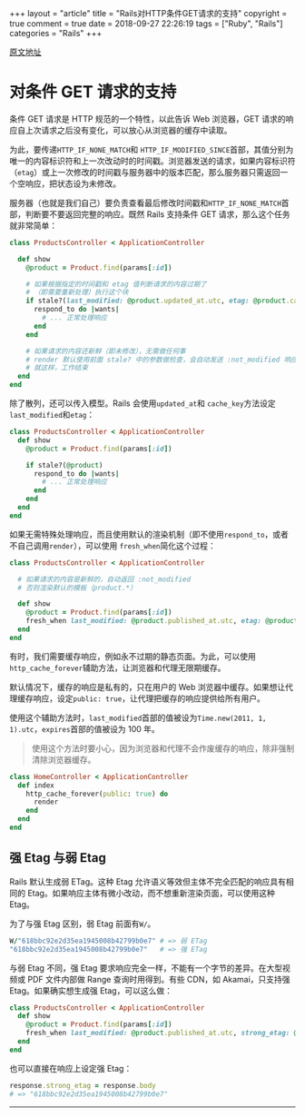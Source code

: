 +++
layout = "article"
title = "Rails对HTTP条件GET请求的支持"
copyright = true
comment = true
date = 2018-09-27 22:26:19
tags = ["Ruby", "Rails"]
categories = "Rails"
+++

[原文地址](https://ruby-china.github.io/rails-guides/caching_with_rails.html#conditional-get-support)

对条件 GET 请求的支持
======
条件 GET 请求是 HTTP 规范的一个特性，以此告诉 Web 浏览器，GET 请求的响应自上次请求之后没有变化，可以放心从浏览器的缓存中读取。


<!-- more -->

为此，要传递`HTTP_IF_NONE_MATCH`和 `HTTP_IF_MODIFIED_SINCE`首部，其值分别为唯一的内容标识符和上一次改动时的时间戳。浏览器发送的请求，如果内容标识符（`etag`）或上一次修改的时间戳与服务器中的版本匹配，那么服务器只需返回一个空响应，把状态设为未修改。

服务器（也就是我们自己）要负责查看最后修改时间戳和`HTTP_IF_NONE_MATCH`首部，判断要不要返回完整的响应。既然 Rails 支持条件 GET 请求，那么这个任务就非常简单：

``` ruby
class ProductsController < ApplicationController

  def show
    @product = Product.find(params[:id])

    # 如果根据指定的时间戳和 etag 值判断请求的内容过期了
    # （即需要重新处理）执行这个块
    if stale?(last_modified: @product.updated_at.utc, etag: @product.cache_key)
      respond_to do |wants|
        # ... 正常处理响应
      end
    end

    # 如果请求的内容还新鲜（即未修改），无需做任何事
    # render 默认使用前面 stale? 中的参数做检查，会自动发送 :not_modified 响应
    # 就这样，工作结束
  end
end
```

除了散列，还可以传入模型。Rails 会使用`updated_at`和 `cache_key`方法设定`last_modified`和`etag`：

``` ruby
class ProductsController < ApplicationController
  def show
    @product = Product.find(params[:id])

    if stale?(@product)
      respond_to do |wants|
        # ... 正常处理响应
      end
    end
  end
end
```

如果无需特殊处理响应，而且使用默认的渲染机制（即不使用`respond_to`，或者不自己调用`render`），可以使用 `fresh_when`简化这个过程：

``` ruby
class ProductsController < ApplicationController

  # 如果请求的内容是新鲜的，自动返回 :not_modified
  # 否则渲染默认的模板（product.*）

  def show
    @product = Product.find(params[:id])
    fresh_when last_modified: @product.published_at.utc, etag: @product
  end
end
```

有时，我们需要缓存响应，例如永不过期的静态页面。为此，可以使用 `http_cache_forever`辅助方法，让浏览器和代理无限期缓存。

默认情况下，缓存的响应是私有的，只在用户的 Web 浏览器中缓存。如果想让代理缓存响应，设定`public: true`，让代理把缓存的响应提供给所有用户。

使用这个辅助方法时，`last_modified`首部的值被设为`Time.new(2011, 1, 1).utc`，`expires`首部的值被设为 100 年。


> 使用这个方法时要小心，因为浏览器和代理不会作废缓存的响应，除非强制清除浏览器缓存。


``` ruby
class HomeController < ApplicationController
  def index
    http_cache_forever(public: true) do
      render
    end
  end
end
```

强 Etag 与弱 Etag
-------
Rails 默认生成弱 ETag。这种 Etag 允许语义等效但主体不完全匹配的响应具有相同的 Etag。如果响应主体有微小改动，而不想重新渲染页面，可以使用这种 Etag。

为了与强 Etag 区别，弱 Etag 前面有`W/`。
``` ruby
W/"618bbc92e2d35ea1945008b42799b0e7" # => 弱 ETag
"618bbc92e2d35ea1945008b42799b0e7"   # => 强 ETag
```

与弱 Etag 不同，强 Etag 要求响应完全一样，不能有一个字节的差异。在大型视频或 PDF 文件内部做 Range 查询时用得到。有些 CDN，如 Akamai，只支持强 Etag。如果确实想生成强 Etag，可以这么做：

``` ruby
class ProductsController < ApplicationController
  def show
    @product = Product.find(params[:id])
    fresh_when last_modified: @product.published_at.utc, strong_etag: @product
  end
end
```

也可以直接在响应上设定强 Etag：

``` ruby
response.strong_etag = response.body
# => "618bbc92e2d35ea1945008b42799b0e7"
```
---
